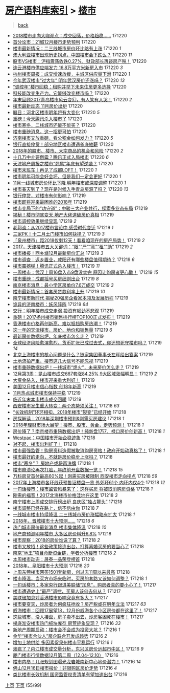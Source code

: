 [房产语料库索引](../../README.md)  > [楼市](楼市.md)
====
> [back](../README.md)

- [2018楼市走向大咖观点：成交回落，价格趋稳……](http://jkwz.applinzi.com/ittc/7049263121607181328.html#2018%E6%A5%BC%E5%B8%82%E8%B5%B0%E5%90%91%E5%A4%A7%E5%92%96%E8%A7%82%E7%82%B9%EF%BC%9A%E6%88%90%E4%BA%A4%E5%9B%9E%E8%90%BD%EF%BC%8C%E4%BB%B7%E6%A0%BC%E8%B6%8B%E7%A8%B3%E2%80%A6%E2%80%A6) 171220  
- [首分论市：21城12月楼市走势预判](http://jkwz.applinzi.com/ittc/7049251797238023184.html#%E9%A6%96%E5%88%86%E8%AE%BA%E5%B8%82%EF%BC%9A21%E5%9F%8E12%E6%9C%88%E6%A5%BC%E5%B8%82%E8%B5%B0%E5%8A%BF%E9%A2%84%E5%88%A4) 171220  
- [楼市最新情况：二三线城市房价环比略有上涨](http://jkwz.applinzi.com/ittc/7049219649156154385.html#%E6%A5%BC%E5%B8%82%E6%9C%80%E6%96%B0%E6%83%85%E5%86%B5%EF%BC%9A%E4%BA%8C%E4%B8%89%E7%BA%BF%E5%9F%8E%E5%B8%82%E6%88%BF%E4%BB%B7%E7%8E%AF%E6%AF%94%E7%95%A5%E6%9C%89%E4%B8%8A%E6%B6%A8) 171220 *1* 
- [澳大利亚楼市出现历史拐点，中国楼市会下跌么？](http://jkwz.applinzi.com/ittc/7049215888044065809.html#%E6%BE%B3%E5%A4%A7%E5%88%A9%E4%BA%9A%E6%A5%BC%E5%B8%82%E5%87%BA%E7%8E%B0%E5%8E%86%E5%8F%B2%E6%8B%90%E7%82%B9%EF%BC%8C%E4%B8%AD%E5%9B%BD%E6%A5%BC%E5%B8%82%E4%BC%9A%E4%B8%8B%E8%B7%8C%E4%B9%88%EF%BC%9F) 171220 *11* 
- [股市VS楼市：沪指震荡收跌0.27%，财政部长再谈房产税！](http://jkwz.applinzi.com/ittc/7049214255801304081.html#%E8%82%A1%E5%B8%82VS%E6%A5%BC%E5%B8%82%EF%BC%9A%E6%B2%AA%E6%8C%87%E9%9C%87%E8%8D%A1%E6%94%B6%E8%B7%8C0.27%25%EF%BC%8C%E8%B4%A2%E6%94%BF%E9%83%A8%E9%95%BF%E5%86%8D%E8%B0%88%E6%88%BF%E4%BA%A7%E7%A8%8E%EF%BC%81) 171220  
- [连云港楼市供应端发力 16.8万平方米新房入市](http://jkwz.applinzi.com/ittc/7049197548256887824.html#%E8%BF%9E%E4%BA%91%E6%B8%AF%E6%A5%BC%E5%B8%82%E4%BE%9B%E5%BA%94%E7%AB%AF%E5%8F%91%E5%8A%9B+16.8%E4%B8%87%E5%B9%B3%E6%96%B9%E7%B1%B3%E6%96%B0%E6%88%BF%E5%85%A5%E5%B8%82) 171220 *3* 
- [杭州楼市周报：成交增速放缓，主城区供应量下滑](http://jkwz.applinzi.com/ittc/7049187402763994129.html#%E6%9D%AD%E5%B7%9E%E6%A5%BC%E5%B8%82%E5%91%A8%E6%8A%A5%EF%BC%9A%E6%88%90%E4%BA%A4%E5%A2%9E%E9%80%9F%E6%94%BE%E7%BC%93%EF%BC%8C%E4%B8%BB%E5%9F%8E%E5%8C%BA%E4%BE%9B%E5%BA%94%E9%87%8F%E4%B8%8B%E6%BB%91) 171220 *1* 
- [今年武汉楼市“过大年” 明年武汉房价还涨吗？](http://jkwz.applinzi.com/ittc/7049180369423696912.html#%E4%BB%8A%E5%B9%B4%E6%AD%A6%E6%B1%89%E6%A5%BC%E5%B8%82%E2%80%9C%E8%BF%87%E5%A4%A7%E5%B9%B4%E2%80%9D+%E6%98%8E%E5%B9%B4%E6%AD%A6%E6%B1%89%E6%88%BF%E4%BB%B7%E8%BF%98%E6%B6%A8%E5%90%97%EF%BC%9F) 171220 *13* 
- [“调控年”楼市回稳：租购并举下未来住房更多选择](http://jkwz.applinzi.com/ittc/7049159852327175185.html#%E2%80%9C%E8%B0%83%E6%8E%A7%E5%B9%B4%E2%80%9D%E6%A5%BC%E5%B8%82%E5%9B%9E%E7%A8%B3%EF%BC%9A%E7%A7%9F%E8%B4%AD%E5%B9%B6%E4%B8%BE%E4%B8%8B%E6%9C%AA%E6%9D%A5%E4%BD%8F%E6%88%BF%E6%9B%B4%E5%A4%9A%E9%80%89%E6%8B%A9) 171220  
- [科技能改变生产力，它能够改变楼市吗？](http://jkwz.applinzi.com/ittc/7049135606058189840.html#%E7%A7%91%E6%8A%80%E8%83%BD%E6%94%B9%E5%8F%98%E7%94%9F%E4%BA%A7%E5%8A%9B%EF%BC%8C%E5%AE%83%E8%83%BD%E5%A4%9F%E6%94%B9%E5%8F%98%E6%A5%BC%E5%B8%82%E5%90%97%EF%BC%9F) 171220  
- [年末回顾2017青岛楼市风云变幻，有人笑有人哭！](http://jkwz.applinzi.com/ittc/7049128075218912273.html#%E5%B9%B4%E6%9C%AB%E5%9B%9E%E9%A1%BE2017%E9%9D%92%E5%B2%9B%E6%A5%BC%E5%B8%82%E9%A3%8E%E4%BA%91%E5%8F%98%E5%B9%BB%EF%BC%8C%E6%9C%89%E4%BA%BA%E7%AC%91%E6%9C%89%E4%BA%BA%E5%93%AD%EF%BC%81) 171220 *2* 
- [楼市最新动态 11月房价出炉](http://jkwz.applinzi.com/ittc/7049125866917856273.html#%E6%A5%BC%E5%B8%82%E6%9C%80%E6%96%B0%E5%8A%A8%E6%80%81+11%E6%9C%88%E6%88%BF%E4%BB%B7%E5%87%BA%E7%82%89) 171220  
- [瞩目：河北区楼市明年将有大变化](http://jkwz.applinzi.com/ittc/7049108601598116880.html#%E7%9E%A9%E7%9B%AE%EF%BC%9A%E6%B2%B3%E5%8C%97%E5%8C%BA%E6%A5%BC%E5%B8%82%E6%98%8E%E5%B9%B4%E5%B0%86%E6%9C%89%E5%A4%A7%E5%8F%98%E5%8C%96) 171220 *5* 
- [重磅！今天腾讯杀入楼市了](http://jkwz.applinzi.com/ittc/7049104395554259984.html#%E9%87%8D%E7%A3%85%EF%BC%81%E4%BB%8A%E5%A4%A9%E8%85%BE%E8%AE%AF%E6%9D%80%E5%85%A5%E6%A5%BC%E5%B8%82%E4%BA%86) 171220  
- [楼市寒冬，二线城市还能不能买？](http://jkwz.applinzi.com/ittc/7049103692685378576.html#%E6%A5%BC%E5%B8%82%E5%AF%92%E5%86%AC%EF%BC%8C%E4%BA%8C%E7%BA%BF%E5%9F%8E%E5%B8%82%E8%BF%98%E8%83%BD%E4%B8%8D%E8%83%BD%E4%B9%B0%EF%BC%9F) 171220  
- [楼市重磅消息，这一招更可怕](http://jkwz.applinzi.com/ittc/7049101982277567505.html#%E6%A5%BC%E5%B8%82%E9%87%8D%E7%A3%85%E6%B6%88%E6%81%AF%EF%BC%8C%E8%BF%99%E4%B8%80%E6%8B%9B%E6%9B%B4%E5%8F%AF%E6%80%95) 171220  
- [济南楼市又放重磅，看公积金如何发力？](http://jkwz.applinzi.com/ittc/7049098014587618321.html#%E6%B5%8E%E5%8D%97%E6%A5%BC%E5%B8%82%E5%8F%88%E6%94%BE%E9%87%8D%E7%A3%85%EF%BC%8C%E7%9C%8B%E5%85%AC%E7%A7%AF%E9%87%91%E5%A6%82%E4%BD%95%E5%8F%91%E5%8A%9B%EF%BC%9F) 171220 *5* 
- [银行直接停贷！部分地区楼市遭遇釜底抽薪](http://jkwz.applinzi.com/ittc/7049096061652567057.html#%E9%93%B6%E8%A1%8C%E7%9B%B4%E6%8E%A5%E5%81%9C%E8%B4%B7%EF%BC%81%E9%83%A8%E5%88%86%E5%9C%B0%E5%8C%BA%E6%A5%BC%E5%B8%82%E9%81%AD%E9%81%87%E9%87%9C%E5%BA%95%E6%8A%BD%E8%96%AA) 171220  
- [2018年的股市、楼市、大宗商品的机会和风险](http://jkwz.applinzi.com/ittc/7049095641865651217.html#2018%E5%B9%B4%E7%9A%84%E8%82%A1%E5%B8%82%E3%80%81%E6%A5%BC%E5%B8%82%E3%80%81%E5%A4%A7%E5%AE%97%E5%95%86%E5%93%81%E7%9A%84%E6%9C%BA%E4%BC%9A%E5%92%8C%E9%A3%8E%E9%99%A9) 171220 *2* 
- [十几万中介要倒霉？腾讯正式入局楼市](http://jkwz.applinzi.com/ittc/7049088999824557072.html#%E5%8D%81%E5%87%A0%E4%B8%87%E4%B8%AD%E4%BB%8B%E8%A6%81%E5%80%92%E9%9C%89%EF%BC%9F%E8%85%BE%E8%AE%AF%E6%AD%A3%E5%BC%8F%E5%85%A5%E5%B1%80%E6%A5%BC%E5%B8%82) 171220 *6* 
- [天津地产周报之楼市“翘尾”年底有望逆袭？](http://jkwz.applinzi.com/ittc/7049086961527030800.html#%E5%A4%A9%E6%B4%A5%E5%9C%B0%E4%BA%A7%E5%91%A8%E6%8A%A5%E4%B9%8B%E6%A5%BC%E5%B8%82%E2%80%9C%E7%BF%98%E5%B0%BE%E2%80%9D%E5%B9%B4%E5%BA%95%E6%9C%89%E6%9C%9B%E9%80%86%E8%A2%AD%EF%BC%9F) 171220  
- [楼市末班车｜再见了成都LOFT！](http://jkwz.applinzi.com/ittc/7049084339902481425.html#%E6%A5%BC%E5%B8%82%E6%9C%AB%E7%8F%AD%E8%BD%A6%EF%BD%9C%E5%86%8D%E8%A7%81%E4%BA%86%E6%88%90%E9%83%BDLOFT%EF%BC%81) 171220 *1* 
- [楼市明年可能会好会坏，但是我们一定会更好](http://jkwz.applinzi.com/ittc/7049079811618636817.html#%E6%A5%BC%E5%B8%82%E6%98%8E%E5%B9%B4%E5%8F%AF%E8%83%BD%E4%BC%9A%E5%A5%BD%E4%BC%9A%E5%9D%8F%EF%BC%8C%E4%BD%86%E6%98%AF%E6%88%91%E4%BB%AC%E4%B8%80%E5%AE%9A%E4%BC%9A%E6%9B%B4%E5%A5%BD) 171220 *1* 
- [11月一线城市房价环比下降 明年楼市或深度调整](http://jkwz.applinzi.com/ittc/7048700790124839952.html#11%E6%9C%88%E4%B8%80%E7%BA%BF%E5%9F%8E%E5%B8%82%E6%88%BF%E4%BB%B7%E7%8E%AF%E6%AF%94%E4%B8%8B%E9%99%8D+%E6%98%8E%E5%B9%B4%E6%A5%BC%E5%B8%82%E6%88%96%E6%B7%B1%E5%BA%A6%E8%B0%83%E6%95%B4) 171220 *1* 
- [楼市春天到了？现在是时候入手青岛房源了吗？](http://jkwz.applinzi.com/ittc/7048999274799432720.html#%E6%A5%BC%E5%B8%82%E6%98%A5%E5%A4%A9%E5%88%B0%E4%BA%86%EF%BC%9F%E7%8E%B0%E5%9C%A8%E6%98%AF%E6%97%B6%E5%80%99%E5%85%A5%E6%89%8B%E9%9D%92%E5%B2%9B%E6%88%BF%E6%BA%90%E4%BA%86%E5%90%97%EF%BC%9F) 171220 *13* 
- [银行停贷，对楼市有何影响？](http://jkwz.applinzi.com/ittc/7048935510486025232.html#%E9%93%B6%E8%A1%8C%E5%81%9C%E8%B4%B7%EF%BC%8C%E5%AF%B9%E6%A5%BC%E5%B8%82%E6%9C%89%E4%BD%95%E5%BD%B1%E5%93%8D%EF%BC%9F) 171219  
- [楼市即将迎来最困难的2018年](http://jkwz.applinzi.com/ittc/7048922283547034641.html#%E6%A5%BC%E5%B8%82%E5%8D%B3%E5%B0%86%E8%BF%8E%E6%9D%A5%E6%9C%80%E5%9B%B0%E9%9A%BE%E7%9A%842018%E5%B9%B4) 171219  
- [楼市变局下的“功守道”：中骏三大产业并行，探索多业态布局](http://jkwz.applinzi.com/ittc/7048871067177714705.html#%E6%A5%BC%E5%B8%82%E5%8F%98%E5%B1%80%E4%B8%8B%E7%9A%84%E2%80%9C%E5%8A%9F%E5%AE%88%E9%81%93%E2%80%9D%EF%BC%9A%E4%B8%AD%E9%AA%8F%E4%B8%89%E5%A4%A7%E4%BA%A7%E4%B8%9A%E5%B9%B6%E8%A1%8C%EF%BC%8C%E6%8E%A2%E7%B4%A2%E5%A4%9A%E4%B8%9A%E6%80%81%E5%B8%83%E5%B1%80) 171219  
- [揭秘！楼市彻底变天 地产大佬道破房价真相](http://jkwz.applinzi.com/ittc/7048844151494280208.html#%E6%8F%AD%E7%A7%98%EF%BC%81%E6%A5%BC%E5%B8%82%E5%BD%BB%E5%BA%95%E5%8F%98%E5%A4%A9+%E5%9C%B0%E4%BA%A7%E5%A4%A7%E4%BD%AC%E9%81%93%E7%A0%B4%E6%88%BF%E4%BB%B7%E7%9C%9F%E7%9B%B8) 171219  
- [楼市调控效果继续显现](http://jkwz.applinzi.com/ittc/7048837837921715216.html#%E6%A5%BC%E5%B8%82%E8%B0%83%E6%8E%A7%E6%95%88%E6%9E%9C%E7%BB%A7%E7%BB%AD%E6%98%BE%E7%8E%B0) 171219 *2* 
- [老郭谈：从2017楼市言论中 感受时代变迁](http://jkwz.applinzi.com/ittc/7048836020085195793.html#%E8%80%81%E9%83%AD%E8%B0%88%EF%BC%9A%E4%BB%8E2017%E6%A5%BC%E5%B8%82%E8%A8%80%E8%AE%BA%E4%B8%AD+%E6%84%9F%E5%8F%97%E6%97%B6%E4%BB%A3%E5%8F%98%E8%BF%81) 171219 *1* 
- [三家PK！十二月土门楼市如何抉择？](http://jkwz.applinzi.com/ittc/7048834427361166353.html#%E4%B8%89%E5%AE%B6PK%EF%BC%81%E5%8D%81%E4%BA%8C%E6%9C%88%E5%9C%9F%E9%97%A8%E6%A5%BC%E5%B8%82%E5%A6%82%E4%BD%95%E6%8A%89%E6%8B%A9%EF%BC%9F) 171219 *3* 
- [「泉州楼市」距2018仅剩12天！看看咱现在的房产局势！](http://jkwz.applinzi.com/ittc/7048811615367988241.html#%E3%80%8C%E6%B3%89%E5%B7%9E%E6%A5%BC%E5%B8%82%E3%80%8D%E8%B7%9D2018%E4%BB%85%E5%89%A912%E5%A4%A9%EF%BC%81%E7%9C%8B%E7%9C%8B%E5%92%B1%E7%8E%B0%E5%9C%A8%E7%9A%84%E6%88%BF%E4%BA%A7%E5%B1%80%E5%8A%BF%EF%BC%81) 171219 *2* 
- [2017，天津楼市五大关键词：“限”“严”“竞”“租”“助”](http://jkwz.applinzi.com/ittc/7048809853869360145.html#2017%EF%BC%8C%E5%A4%A9%E6%B4%A5%E6%A5%BC%E5%B8%82%E4%BA%94%E5%A4%A7%E5%85%B3%E9%94%AE%E8%AF%8D%EF%BC%9A%E2%80%9C%E9%99%90%E2%80%9D%E2%80%9C%E4%B8%A5%E2%80%9D%E2%80%9C%E7%AB%9E%E2%80%9D%E2%80%9C%E7%A7%9F%E2%80%9D%E2%80%9C%E5%8A%A9%E2%80%9D) 171219 *2* 
- [楼市播报！西乡塘12月最新房价汇总](http://jkwz.applinzi.com/ittc/7048801536782631952.html#%E6%A5%BC%E5%B8%82%E6%92%AD%E6%8A%A5%EF%BC%81%E8%A5%BF%E4%B9%A1%E5%A1%9812%E6%9C%88%E6%9C%80%E6%96%B0%E6%88%BF%E4%BB%B7%E6%B1%87%E6%80%BB) 171219 *3* 
- [楼市调查｜返乡置业，咸阳还有哪些楼盘值得期待？](http://jkwz.applinzi.com/ittc/7048800977983898640.html#%E6%A5%BC%E5%B8%82%E8%B0%83%E6%9F%A5%EF%BD%9C%E8%BF%94%E4%B9%A1%E7%BD%AE%E4%B8%9A%EF%BC%8C%E5%92%B8%E9%98%B3%E8%BF%98%E6%9C%89%E5%93%AA%E4%BA%9B%E6%A5%BC%E7%9B%98%E5%80%BC%E5%BE%97%E6%9C%9F%E5%BE%85%EF%BC%9F) 171219 *6* 
- [楼市震撼弹！腾讯正式杀入楼市！](http://jkwz.applinzi.com/ittc/7048798919536935952.html#%E6%A5%BC%E5%B8%82%E9%9C%87%E6%92%BC%E5%BC%B9%EF%BC%81%E8%85%BE%E8%AE%AF%E6%AD%A3%E5%BC%8F%E6%9D%80%E5%85%A5%E6%A5%BC%E5%B8%82%EF%BC%81) 171219 *11* 
- [一周楼市：武汉上周16盘入市9盘没卖完 原因让购房者更心酸！](http://jkwz.applinzi.com/ittc/7048791318992520209.html#%E4%B8%80%E5%91%A8%E6%A5%BC%E5%B8%82%EF%BC%9A%E6%AD%A6%E6%B1%89%E4%B8%8A%E5%91%A816%E7%9B%98%E5%85%A5%E5%B8%829%E7%9B%98%E6%B2%A1%E5%8D%96%E5%AE%8C+%E5%8E%9F%E5%9B%A0%E8%AE%A9%E8%B4%AD%E6%88%BF%E8%80%85%E6%9B%B4%E5%BF%83%E9%85%B8%EF%BC%81) 171219 *15* 
- [楼市重磅：成都摇号买房细则出台](http://jkwz.applinzi.com/ittc/7048757258027009041.html#%E6%A5%BC%E5%B8%82%E9%87%8D%E7%A3%85%EF%BC%9A%E6%88%90%E9%83%BD%E6%91%87%E5%8F%B7%E4%B9%B0%E6%88%BF%E7%BB%86%E5%88%99%E5%87%BA%E5%8F%B0) 171219 *8* 
- [南京楼市消息：最小学区房单价7.6万成交](http://jkwz.applinzi.com/ittc/7048757259633427473.html#%E5%8D%97%E4%BA%AC%E6%A5%BC%E5%B8%82%E6%B6%88%E6%81%AF%EF%BC%9A%E6%9C%80%E5%B0%8F%E5%AD%A6%E5%8C%BA%E6%88%BF%E5%8D%95%E4%BB%B77.6%E4%B8%87%E6%88%90%E4%BA%A4) 171219 *3* 
- [楼市最新情况：首套房贷款利率上升](http://jkwz.applinzi.com/ittc/7048757250397570065.html#%E6%A5%BC%E5%B8%82%E6%9C%80%E6%96%B0%E6%83%85%E5%86%B5%EF%BC%9A%E9%A6%96%E5%A5%97%E6%88%BF%E8%B4%B7%E6%AC%BE%E5%88%A9%E7%8E%87%E4%B8%8A%E5%8D%87) 171219 *10* 
- [南宁楼市新时代 揭秘20强房企看家本领及发展历程](http://jkwz.applinzi.com/ittc/7048756081306633233.html#%E5%8D%97%E5%AE%81%E6%A5%BC%E5%B8%82%E6%96%B0%E6%97%B6%E4%BB%A3+%E6%8F%AD%E7%A7%9820%E5%BC%BA%E6%88%BF%E4%BC%81%E7%9C%8B%E5%AE%B6%E6%9C%AC%E9%A2%86%E5%8F%8A%E5%8F%91%E5%B1%95%E5%8E%86%E7%A8%8B) 171219  
- [诡异的济南楼市：妖风阵阵](http://jkwz.applinzi.com/ittc/7048755845964235792.html#%E8%AF%A1%E5%BC%82%E7%9A%84%E6%B5%8E%E5%8D%97%E6%A5%BC%E5%B8%82%EF%BC%9A%E5%A6%96%E9%A3%8E%E9%98%B5%E9%98%B5) 171219 *64* 
- [交行：明年楼市成交走弱 投资有韧劲不悲观](http://jkwz.applinzi.com/ittc/7048746609226023953.html#%E4%BA%A4%E8%A1%8C%EF%BC%9A%E6%98%8E%E5%B9%B4%E6%A5%BC%E5%B8%82%E6%88%90%E4%BA%A4%E8%B5%B0%E5%BC%B1+%E6%8A%95%E8%B5%84%E6%9C%89%E9%9F%A7%E5%8A%B2%E4%B8%8D%E6%82%B2%E8%A7%82) 171219  
- [重磅！2017扬州楼市销售排行榜TOP100正式发布！](http://jkwz.applinzi.com/ittc/7048745353459794961.html#%E9%87%8D%E7%A3%85%EF%BC%812017%E6%89%AC%E5%B7%9E%E6%A5%BC%E5%B8%82%E9%94%80%E5%94%AE%E6%8E%92%E8%A1%8C%E6%A6%9CTOP100%E6%AD%A3%E5%BC%8F%E5%8F%91%E5%B8%83%EF%BC%81) 171219  
- [香港楼市价格再创新高，难以抵挡购房热潮！](http://jkwz.applinzi.com/ittc/7048744815959737360.html#%E9%A6%99%E6%B8%AF%E6%A5%BC%E5%B8%82%E4%BB%B7%E6%A0%BC%E5%86%8D%E5%88%9B%E6%96%B0%E9%AB%98%EF%BC%8C%E9%9A%BE%E4%BB%A5%E6%8A%B5%E6%8C%A1%E8%B4%AD%E6%88%BF%E7%83%AD%E6%BD%AE%EF%BC%81) 171219  
- [这一年的天津楼市，房价、地价和销售量](http://jkwz.applinzi.com/ittc/7048734616070915088.html#%E8%BF%99%E4%B8%80%E5%B9%B4%E7%9A%84%E5%A4%A9%E6%B4%A5%E6%A5%BC%E5%B8%82%EF%BC%8C%E6%88%BF%E4%BB%B7%E3%80%81%E5%9C%B0%E4%BB%B7%E5%92%8C%E9%94%80%E5%94%AE%E9%87%8F) 171219 *6* 
- [最新房价数据出炉，年底楼市怎么走？](http://jkwz.applinzi.com/ittc/7048726790778930193.html#%E6%9C%80%E6%96%B0%E6%88%BF%E4%BB%B7%E6%95%B0%E6%8D%AE%E5%87%BA%E7%82%89%EF%BC%8C%E5%B9%B4%E5%BA%95%E6%A5%BC%E5%B8%82%E6%80%8E%E4%B9%88%E8%B5%B0%EF%BC%9F) 171219  
- [全球经济风险愈演愈烈，货币扩张已成过去式，你还想死守楼市吗？](http://jkwz.applinzi.com/ittc/7048726392915624977.html#%E5%85%A8%E7%90%83%E7%BB%8F%E6%B5%8E%E9%A3%8E%E9%99%A9%E6%84%88%E6%BC%94%E6%84%88%E7%83%88%EF%BC%8C%E8%B4%A7%E5%B8%81%E6%89%A9%E5%BC%A0%E5%B7%B2%E6%88%90%E8%BF%87%E5%8E%BB%E5%BC%8F%EF%BC%8C%E4%BD%A0%E8%BF%98%E6%83%B3%E6%AD%BB%E5%AE%88%E6%A5%BC%E5%B8%82%E5%90%97%EF%BC%9F) 171219 *14* 
- [北京上海楼市的核心问题是什么？链家集团董事长左晖给出答案](http://jkwz.applinzi.com/ittc/7048726013448553488.html#%E5%8C%97%E4%BA%AC%E4%B8%8A%E6%B5%B7%E6%A5%BC%E5%B8%82%E7%9A%84%E6%A0%B8%E5%BF%83%E9%97%AE%E9%A2%98%E6%98%AF%E4%BB%80%E4%B9%88%EF%BC%9F%E9%93%BE%E5%AE%B6%E9%9B%86%E5%9B%A2%E8%91%A3%E4%BA%8B%E9%95%BF%E5%B7%A6%E6%99%96%E7%BB%99%E5%87%BA%E7%AD%94%E6%A1%88) 171219  
- [土地流拍严重，楼市这几大信号不能忽视](http://jkwz.applinzi.com/ittc/7048718030136149008.html#%E5%9C%9F%E5%9C%B0%E6%B5%81%E6%8B%8D%E4%B8%A5%E9%87%8D%EF%BC%8C%E6%A5%BC%E5%B8%82%E8%BF%99%E5%87%A0%E5%A4%A7%E4%BF%A1%E5%8F%B7%E4%B8%8D%E8%83%BD%E5%BF%BD%E8%A7%86) 171219  
- [楼市重磅数据出炉！一线城市“熄火”，未来房价怎么走？](http://jkwz.applinzi.com/ittc/7048710931113051153.html#%E6%A5%BC%E5%B8%82%E9%87%8D%E7%A3%85%E6%95%B0%E6%8D%AE%E5%87%BA%E7%82%89%EF%BC%81%E4%B8%80%E7%BA%BF%E5%9F%8E%E5%B8%82%E2%80%9C%E7%86%84%E7%81%AB%E2%80%9D%EF%BC%8C%E6%9C%AA%E6%9D%A5%E6%88%BF%E4%BB%B7%E6%80%8E%E4%B9%88%E8%B5%B0%EF%BC%9F) 171219  
- [12月第3周：昆山楼市成交667套涨84.25% 9大区域涨幅明显！](http://jkwz.applinzi.com/ittc/7048712867027616785.html#12%E6%9C%88%E7%AC%AC3%E5%91%A8%EF%BC%9A%E6%98%86%E5%B1%B1%E6%A5%BC%E5%B8%82%E6%88%90%E4%BA%A4667%E5%A5%97%E6%B6%A884.25%25+9%E5%A4%A7%E5%8C%BA%E5%9F%9F%E6%B6%A8%E5%B9%85%E6%98%8E%E6%98%BE%EF%BC%81) 171219 *2* 
- [大资金杀入，楼市迎来重大利好！](http://jkwz.applinzi.com/ittc/7048711490327020560.html#%E5%A4%A7%E8%B5%84%E9%87%91%E6%9D%80%E5%85%A5%EF%BC%8C%E6%A5%BC%E5%B8%82%E8%BF%8E%E6%9D%A5%E9%87%8D%E5%A4%A7%E5%88%A9%E5%A5%BD%EF%BC%81) 171219  
- [美国12月楼市信心指数 创18年新高](http://jkwz.applinzi.com/ittc/7048661453827998737.html#%E7%BE%8E%E5%9B%BD12%E6%9C%88%E6%A5%BC%E5%B8%82%E4%BF%A1%E5%BF%83%E6%8C%87%E6%95%B0+%E5%88%9B18%E5%B9%B4%E6%96%B0%E9%AB%98) 171219  
- [11月热点城市楼市保持平稳](http://jkwz.applinzi.com/ittc/7048633863213941776.html#11%E6%9C%88%E7%83%AD%E7%82%B9%E5%9F%8E%E5%B8%82%E6%A5%BC%E5%B8%82%E4%BF%9D%E6%8C%81%E5%B9%B3%E7%A8%B3) 171219  
- [临近年末本市楼市成交回暖](http://jkwz.applinzi.com/ittc/7048581078200091665.html#%E4%B8%B4%E8%BF%91%E5%B9%B4%E6%9C%AB%E6%9C%AC%E5%B8%82%E6%A5%BC%E5%B8%82%E6%88%90%E4%BA%A4%E5%9B%9E%E6%9A%96) 171219  
- [西安楼市发生重大转变：两个态势须关注！](http://jkwz.applinzi.com/ittc/7048549924336043025.html#%E8%A5%BF%E5%AE%89%E6%A5%BC%E5%B8%82%E5%8F%91%E7%94%9F%E9%87%8D%E5%A4%A7%E8%BD%AC%E5%8F%98%EF%BC%9A%E4%B8%A4%E4%B8%AA%E6%80%81%E5%8A%BF%E9%A1%BB%E5%85%B3%E6%B3%A8%EF%BC%81) 171218 *63* 
- [“长效机制”环环相扣，2018年楼市“裂变”已经开始](http://jkwz.applinzi.com/ittc/7048539626099180561.html#%E2%80%9C%E9%95%BF%E6%95%88%E6%9C%BA%E5%88%B6%E2%80%9D%E7%8E%AF%E7%8E%AF%E7%9B%B8%E6%89%A3%EF%BC%8C2018%E5%B9%B4%E6%A5%BC%E5%B8%82%E2%80%9C%E8%A3%82%E5%8F%98%E2%80%9D%E5%B7%B2%E7%BB%8F%E5%BC%80%E5%A7%8B) 171218  
- [房探解读｜2018年深圳楼市预判&amp;刚需买房建议](http://jkwz.applinzi.com/ittc/7048497085270197265.html#%E6%88%BF%E6%8E%A2%E8%A7%A3%E8%AF%BB%EF%BD%9C2018%E5%B9%B4%E6%B7%B1%E5%9C%B3%E6%A5%BC%E5%B8%82%E9%A2%84%E5%88%A4%26amp%3B%E5%88%9A%E9%9C%80%E4%B9%B0%E6%88%BF%E5%BB%BA%E8%AE%AE) 171218 *1* 
- [2018年理财市场大展望！楼市、股市、黄金，走势预测！](http://jkwz.applinzi.com/ittc/7048493854796284945.html#2018%E5%B9%B4%E7%90%86%E8%B4%A2%E5%B8%82%E5%9C%BA%E5%A4%A7%E5%B1%95%E6%9C%9B%EF%BC%81%E6%A5%BC%E5%B8%82%E3%80%81%E8%82%A1%E5%B8%82%E3%80%81%E9%BB%84%E9%87%91%EF%BC%8C%E8%B5%B0%E5%8A%BF%E9%A2%84%E6%B5%8B%EF%BC%81) 171218 *1* 
- [房价降了？南京楼市重磅数据出炉！纯新盘1万7，禄口房价创新高！](http://jkwz.applinzi.com/ittc/7048486238347068433.html#%E6%88%BF%E4%BB%B7%E9%99%8D%E4%BA%86%EF%BC%9F%E5%8D%97%E4%BA%AC%E6%A5%BC%E5%B8%82%E9%87%8D%E7%A3%85%E6%95%B0%E6%8D%AE%E5%87%BA%E7%82%89%EF%BC%81%E7%BA%AF%E6%96%B0%E7%9B%981%E4%B8%877%EF%BC%8C%E7%A6%84%E5%8F%A3%E6%88%BF%E4%BB%B7%E5%88%9B%E6%96%B0%E9%AB%98%EF%BC%81) 171218 *1* 
- [Westpac：中国楼市开始企稳迹象](http://jkwz.applinzi.com/ittc/7048503649297237008.html#Westpac%EF%BC%9A%E4%B8%AD%E5%9B%BD%E6%A5%BC%E5%B8%82%E5%BC%80%E5%A7%8B%E4%BC%81%E7%A8%B3%E8%BF%B9%E8%B1%A1) 171218  
- [对不起，楼市出利好了！](http://jkwz.applinzi.com/ittc/7048473381559600145.html#%E5%AF%B9%E4%B8%8D%E8%B5%B7%EF%BC%8C%E6%A5%BC%E5%B8%82%E5%87%BA%E5%88%A9%E5%A5%BD%E4%BA%86%EF%BC%81) 171218  
- [楼市最强监管！购房资料造假被取消购房资格！政府开始动真格了！](http://jkwz.applinzi.com/ittc/7048472009032336400.html#%E6%A5%BC%E5%B8%82%E6%9C%80%E5%BC%BA%E7%9B%91%E7%AE%A1%EF%BC%81%E8%B4%AD%E6%88%BF%E8%B5%84%E6%96%99%E9%80%A0%E5%81%87%E8%A2%AB%E5%8F%96%E6%B6%88%E8%B4%AD%E6%88%BF%E8%B5%84%E6%A0%BC%EF%BC%81%E6%94%BF%E5%BA%9C%E5%BC%80%E5%A7%8B%E5%8A%A8%E7%9C%9F%E6%A0%BC%E4%BA%86%EF%BC%81) 171218 *1* 
- [楼市最好的走向，不就是房价稳步上涨吗？](http://jkwz.applinzi.com/ittc/7048471122222253072.html#%E6%A5%BC%E5%B8%82%E6%9C%80%E5%A5%BD%E7%9A%84%E8%B5%B0%E5%90%91%EF%BC%8C%E4%B8%8D%E5%B0%B1%E6%98%AF%E6%88%BF%E4%BB%B7%E7%A8%B3%E6%AD%A5%E4%B8%8A%E6%B6%A8%E5%90%97%EF%BC%9F) 171218  
- [楼市“寒冬”？ 房地产或将再洗牌](http://jkwz.applinzi.com/ittc/7048470337342145553.html#%E6%A5%BC%E5%B8%82%E2%80%9C%E5%AF%92%E5%86%AC%E2%80%9D%EF%BC%9F+%E6%88%BF%E5%9C%B0%E4%BA%A7%E6%88%96%E5%B0%86%E5%86%8D%E6%B4%97%E7%89%8C) 171218 *1* 
- [楼市崩溃论再次打脸，年终前开盘数据一览！](http://jkwz.applinzi.com/ittc/7048469683764724752.html#%E6%A5%BC%E5%B8%82%E5%B4%A9%E6%BA%83%E8%AE%BA%E5%86%8D%E6%AC%A1%E6%89%93%E8%84%B8%EF%BC%8C%E5%B9%B4%E7%BB%88%E5%89%8D%E5%BC%80%E7%9B%98%E6%95%B0%E6%8D%AE%E4%B8%80%E8%A7%88%EF%BC%81) 171218 *15* 
- [万科房贷首付最高60%起！刚需买房被限制 西安楼市走向拐点](http://jkwz.applinzi.com/ittc/7048409667221324817.html#%E4%B8%87%E7%A7%91%E6%88%BF%E8%B4%B7%E9%A6%96%E4%BB%98%E6%9C%80%E9%AB%9860%25%E8%B5%B7%EF%BC%81%E5%88%9A%E9%9C%80%E4%B9%B0%E6%88%BF%E8%A2%AB%E9%99%90%E5%88%B6+%E8%A5%BF%E5%AE%89%E6%A5%BC%E5%B8%82%E8%B5%B0%E5%90%91%E6%8B%90%E7%82%B9) 171218 *59* 
- [2017年上海楼市各环线获预售证楼盘一览 外郊环61个 内环内仅4个](http://jkwz.applinzi.com/ittc/7048444154189710353.html#2017%E5%B9%B4%E4%B8%8A%E6%B5%B7%E6%A5%BC%E5%B8%82%E5%90%84%E7%8E%AF%E7%BA%BF%E8%8E%B7%E9%A2%84%E5%94%AE%E8%AF%81%E6%A5%BC%E7%9B%98%E4%B8%80%E8%A7%88+%E5%A4%96%E9%83%8A%E7%8E%AF61%E4%B8%AA+%E5%86%85%E7%8E%AF%E5%86%85%E4%BB%854%E4%B8%AA) 171218 *12* 
- [一句话楼市：楼市监管风暴来了：这样买房 将被取消购房资格](http://jkwz.applinzi.com/ittc/7048443261163668496.html#%E4%B8%80%E5%8F%A5%E8%AF%9D%E6%A5%BC%E5%B8%82%EF%BC%9A%E6%A5%BC%E5%B8%82%E7%9B%91%E7%AE%A1%E9%A3%8E%E6%9A%B4%E6%9D%A5%E4%BA%86%EF%BC%9A%E8%BF%99%E6%A0%B7%E4%B9%B0%E6%88%BF+%E5%B0%86%E8%A2%AB%E5%8F%96%E6%B6%88%E8%B4%AD%E6%88%BF%E8%B5%84%E6%A0%BC) 171218 *1* 
- [刚需的福音！2017北海楼市价格洼地在这里](http://jkwz.applinzi.com/ittc/7048440896347964433.html#%E5%88%9A%E9%9C%80%E7%9A%84%E7%A6%8F%E9%9F%B3%EF%BC%812017%E5%8C%97%E6%B5%B7%E6%A5%BC%E5%B8%82%E4%BB%B7%E6%A0%BC%E6%B4%BC%E5%9C%B0%E5%9C%A8%E8%BF%99%E9%87%8C) 171218 *3* 
- [南宁楼市上周成交排行榜出炉 良庆区“独占鳌头”](http://jkwz.applinzi.com/ittc/7048428338429821969.html#%E5%8D%97%E5%AE%81%E6%A5%BC%E5%B8%82%E4%B8%8A%E5%91%A8%E6%88%90%E4%BA%A4%E6%8E%92%E8%A1%8C%E6%A6%9C%E5%87%BA%E7%82%89+%E8%89%AF%E5%BA%86%E5%8C%BA%E2%80%9C%E7%8B%AC%E5%8D%A0%E9%B3%8C%E5%A4%B4%E2%80%9D) 171218  
- [楼市调整已经在路上，信不信由你](http://jkwz.applinzi.com/ittc/7048422616585470993.html#%E6%A5%BC%E5%B8%82%E8%B0%83%E6%95%B4%E5%B7%B2%E7%BB%8F%E5%9C%A8%E8%B7%AF%E4%B8%8A%EF%BC%8C%E4%BF%A1%E4%B8%8D%E4%BF%A1%E7%94%B1%E4%BD%A0) 171218 *7* 
- [一线城市楼市持续降温 二三线城市房价涨幅略有扩大](http://jkwz.applinzi.com/ittc/7048409199287993360.html#%E4%B8%80%E7%BA%BF%E5%9F%8E%E5%B8%82%E6%A5%BC%E5%B8%82%E6%8C%81%E7%BB%AD%E9%99%8D%E6%B8%A9+%E4%BA%8C%E4%B8%89%E7%BA%BF%E5%9F%8E%E5%B8%82%E6%88%BF%E4%BB%B7%E6%B6%A8%E5%B9%85%E7%95%A5%E6%9C%89%E6%89%A9%E5%A4%A7) 171218 *1* 
- [2018年，晋城楼市十大预测……](http://jkwz.applinzi.com/ittc/7048396914716836881.html#2018%E5%B9%B4%EF%BC%8C%E6%99%8B%E5%9F%8E%E6%A5%BC%E5%B8%82%E5%8D%81%E5%A4%A7%E9%A2%84%E6%B5%8B%E2%80%A6%E2%80%A6) 171218 *6* 
- [热门城市房价最新消息 楼市集体降温](http://jkwz.applinzi.com/ittc/7048385838998619153.html#%E7%83%AD%E9%97%A8%E5%9F%8E%E5%B8%82%E6%88%BF%E4%BB%B7%E6%9C%80%E6%96%B0%E6%B6%88%E6%81%AF+%E6%A5%BC%E5%B8%82%E9%9B%86%E4%BD%93%E9%99%8D%E6%B8%A9) 171218 *10* 
- [地产商预测明年楼市 大多区房价料升6.8%](http://jkwz.applinzi.com/ittc/7048378034325816337.html#%E5%9C%B0%E4%BA%A7%E5%95%86%E9%A2%84%E6%B5%8B%E6%98%8E%E5%B9%B4%E6%A5%BC%E5%B8%82+%E5%A4%A7%E5%A4%9A%E5%8C%BA%E6%88%BF%E4%BB%B7%E6%96%99%E5%8D%876.8%25) 171218  
- [楼市观察：2018的房价谁说了算？](http://jkwz.applinzi.com/ittc/7048377281037206545.html#%E6%A5%BC%E5%B8%82%E8%A7%82%E5%AF%9F%EF%BC%9A2018%E7%9A%84%E6%88%BF%E4%BB%B7%E8%B0%81%E8%AF%B4%E4%BA%86%E7%AE%97%EF%BC%9F) 171218 *2* 
- [楼市又放招！这些政策接连出台，打算离婚买房的要当心了](http://jkwz.applinzi.com/ittc/7048368003048014864.html#%E6%A5%BC%E5%B8%82%E5%8F%88%E6%94%BE%E6%8B%9B%EF%BC%81%E8%BF%99%E4%BA%9B%E6%94%BF%E7%AD%96%E6%8E%A5%E8%BF%9E%E5%87%BA%E5%8F%B0%EF%BC%8C%E6%89%93%E7%AE%97%E7%A6%BB%E5%A9%9A%E4%B9%B0%E6%88%BF%E7%9A%84%E8%A6%81%E5%BD%93%E5%BF%83%E4%BA%86) 171218  
- [南京“地王”项目命断资金链，学者分析楼市](http://jkwz.applinzi.com/ittc/7048365163403543568.html#%E5%8D%97%E4%BA%AC%E2%80%9C%E5%9C%B0%E7%8E%8B%E2%80%9D%E9%A1%B9%E7%9B%AE%E5%91%BD%E6%96%AD%E8%B5%84%E9%87%91%E9%93%BE%EF%BC%8C%E5%AD%A6%E8%80%85%E5%88%86%E6%9E%90%E6%A5%BC%E5%B8%82) 171218 *2* 
- [本周楼市动态：晟泰一品荣登榜首](http://jkwz.applinzi.com/ittc/7048355914241803281.html#%E6%9C%AC%E5%91%A8%E6%A5%BC%E5%B8%82%E5%8A%A8%E6%80%81%EF%BC%9A%E6%99%9F%E6%B3%B0%E4%B8%80%E5%93%81%E8%8D%A3%E7%99%BB%E6%A6%9C%E9%A6%96) 171218  
- [2018年，阜阳楼市十大预测](http://jkwz.applinzi.com/ittc/7048355065088181265.html#2018%E5%B9%B4%EF%BC%8C%E9%98%9C%E9%98%B3%E6%A5%BC%E5%B8%82%E5%8D%81%E5%A4%A7%E9%A2%84%E6%B5%8B) 171218 *20* 
- [上周东莞楼市网签1501套新房，创过去11周以来最高](http://jkwz.applinzi.com/ittc/7048328755729138704.html#%E4%B8%8A%E5%91%A8%E4%B8%9C%E8%8E%9E%E6%A5%BC%E5%B8%82%E7%BD%91%E7%AD%BE1501%E5%A5%97%E6%96%B0%E6%88%BF%EF%BC%8C%E5%88%9B%E8%BF%87%E5%8E%BB11%E5%91%A8%E4%BB%A5%E6%9D%A5%E6%9C%80%E9%AB%98) 171218  
- [楼市降温，当买方市场来临时，买房的套路又该如何调整？](http://jkwz.applinzi.com/ittc/7048198325080163344.html#%E6%A5%BC%E5%B8%82%E9%99%8D%E6%B8%A9%EF%BC%8C%E5%BD%93%E4%B9%B0%E6%96%B9%E5%B8%82%E5%9C%BA%E6%9D%A5%E4%B8%B4%E6%97%B6%EF%BC%8C%E4%B9%B0%E6%88%BF%E7%9A%84%E5%A5%97%E8%B7%AF%E5%8F%88%E8%AF%A5%E5%A6%82%E4%BD%95%E8%B0%83%E6%95%B4%EF%BC%9F) 171218 *1* 
- [一句话楼市：多家央行跟进美联储“加息”，购房者真的要小心了！](http://jkwz.applinzi.com/ittc/7048095203586475024.html#%E4%B8%80%E5%8F%A5%E8%AF%9D%E6%A5%BC%E5%B8%82%EF%BC%9A%E5%A4%9A%E5%AE%B6%E5%A4%AE%E8%A1%8C%E8%B7%9F%E8%BF%9B%E7%BE%8E%E8%81%94%E5%82%A8%E2%80%9C%E5%8A%A0%E6%81%AF%E2%80%9D%EF%BC%8C%E8%B4%AD%E6%88%BF%E8%80%85%E7%9C%9F%E7%9A%84%E8%A6%81%E5%B0%8F%E5%BF%83%E4%BA%86%EF%BC%81) 171217  
- [楼市遭遇史上“最严”调控，买房人该何去何从？](http://jkwz.applinzi.com/ittc/7048080761771525136.html#%E6%A5%BC%E5%B8%82%E9%81%AD%E9%81%87%E5%8F%B2%E4%B8%8A%E2%80%9C%E6%9C%80%E4%B8%A5%E2%80%9D%E8%B0%83%E6%8E%A7%EF%BC%8C%E4%B9%B0%E6%88%BF%E4%BA%BA%E8%AF%A5%E4%BD%95%E5%8E%BB%E4%BD%95%E4%BB%8E%EF%BC%9F) 171217  
- [美联储加息对香港楼市影响究竟有多大？](http://jkwz.applinzi.com/ittc/7048036052533511185.html#%E7%BE%8E%E8%81%94%E5%82%A8%E5%8A%A0%E6%81%AF%E5%AF%B9%E9%A6%99%E6%B8%AF%E6%A5%BC%E5%B8%82%E5%BD%B1%E5%93%8D%E7%A9%B6%E7%AB%9F%E6%9C%89%E5%A4%9A%E5%A4%A7%EF%BC%9F) 171217  
- [楼市要变天，炒房者为何疯狂抢收？房产税或在明年立法](http://jkwz.applinzi.com/ittc/7047994435646784529.html#%E6%A5%BC%E5%B8%82%E8%A6%81%E5%8F%98%E5%A4%A9%EF%BC%8C%E7%82%92%E6%88%BF%E8%80%85%E4%B8%BA%E4%BD%95%E7%96%AF%E7%8B%82%E6%8A%A2%E6%94%B6%EF%BC%9F%E6%88%BF%E4%BA%A7%E7%A8%8E%E6%88%96%E5%9C%A8%E6%98%8E%E5%B9%B4%E7%AB%8B%E6%B3%95) 171217 *63* 
- [威海楼市：回顾17展望18，12月份威海各个小区房价都在这里了！](http://jkwz.applinzi.com/ittc/7047977087179162640.html#%E5%A8%81%E6%B5%B7%E6%A5%BC%E5%B8%82%EF%BC%9A%E5%9B%9E%E9%A1%BE17%E5%B1%95%E6%9C%9B18%EF%BC%8C12%E6%9C%88%E4%BB%BD%E5%A8%81%E6%B5%B7%E5%90%84%E4%B8%AA%E5%B0%8F%E5%8C%BA%E6%88%BF%E4%BB%B7%E9%83%BD%E5%9C%A8%E8%BF%99%E9%87%8C%E4%BA%86%EF%BC%81) 171217  
- [这些城市，没人接盘，房子卖不出去，炒房客困死在楼市！](http://jkwz.applinzi.com/ittc/7047827894661809168.html#%E8%BF%99%E4%BA%9B%E5%9F%8E%E5%B8%82%EF%BC%8C%E6%B2%A1%E4%BA%BA%E6%8E%A5%E7%9B%98%EF%BC%8C%E6%88%BF%E5%AD%90%E5%8D%96%E4%B8%8D%E5%87%BA%E5%8E%BB%EF%BC%8C%E7%82%92%E6%88%BF%E5%AE%A2%E5%9B%B0%E6%AD%BB%E5%9C%A8%E6%A5%BC%E5%B8%82%EF%BC%81) 171217  
- [揭底淮安楼市热门板块库存 房荒迹象显现？](http://jkwz.applinzi.com/ittc/7047767628272108561.html#%E6%8F%AD%E5%BA%95%E6%B7%AE%E5%AE%89%E6%A5%BC%E5%B8%82%E7%83%AD%E9%97%A8%E6%9D%BF%E5%9D%97%E5%BA%93%E5%AD%98+%E6%88%BF%E8%8D%92%E8%BF%B9%E8%B1%A1%E6%98%BE%E7%8E%B0%EF%BC%9F) 171216 *33* 
- [新地产周期启动：楼市会不会成为投资大坑？](http://jkwz.applinzi.com/ittc/7047684061923902480.html#%E6%96%B0%E5%9C%B0%E4%BA%A7%E5%91%A8%E6%9C%9F%E5%90%AF%E5%8A%A8%EF%BC%9A%E6%A5%BC%E5%B8%82%E4%BC%9A%E4%B8%8D%E4%BC%9A%E6%88%90%E4%B8%BA%E6%8A%95%E8%B5%84%E5%A4%A7%E5%9D%91%EF%BC%9F) 171216 *1* 
- [金华“楼市合伙人”房企联合开发成趋势](http://jkwz.applinzi.com/ittc/7047635610511082513.html#%E9%87%91%E5%8D%8E%E2%80%9C%E6%A5%BC%E5%B8%82%E5%90%88%E4%BC%99%E4%BA%BA%E2%80%9D%E6%88%BF%E4%BC%81%E8%81%94%E5%90%88%E5%BC%80%E5%8F%91%E6%88%90%E8%B6%8B%E5%8A%BF) 171216 *2* 
- [增加土地供给 多因素促泉州楼市平稳运行](http://jkwz.applinzi.com/ittc/7047635412875478033.html#%E5%A2%9E%E5%8A%A0%E5%9C%9F%E5%9C%B0%E4%BE%9B%E7%BB%99+%E5%A4%9A%E5%9B%A0%E7%B4%A0%E4%BF%83%E6%B3%89%E5%B7%9E%E6%A5%BC%E5%B8%82%E5%B9%B3%E7%A8%B3%E8%BF%90%E8%A1%8C) 171216 *1* 
- [涨疯了？内江楼市成交量分析，东兴区房价远超市中区！](http://jkwz.applinzi.com/ittc/7047630865629185041.html#%E6%B6%A8%E7%96%AF%E4%BA%86%EF%BC%9F%E5%86%85%E6%B1%9F%E6%A5%BC%E5%B8%82%E6%88%90%E4%BA%A4%E9%87%8F%E5%88%86%E6%9E%90%EF%BC%8C%E4%B8%9C%E5%85%B4%E5%8C%BA%E6%88%BF%E4%BB%B7%E8%BF%9C%E8%B6%85%E5%B8%82%E4%B8%AD%E5%8C%BA%EF%BC%81) 171216 *9* 
- [厦门楼市行情数据12月第二周（12.04-12.10）](http://jkwz.applinzi.com/ittc/7047434082227586065.html#%E5%8E%A6%E9%97%A8%E6%A5%BC%E5%B8%82%E8%A1%8C%E6%83%85%E6%95%B0%E6%8D%AE12%E6%9C%88%E7%AC%AC%E4%BA%8C%E5%91%A8%EF%BC%8812.04-12.10%EF%BC%89) 171216  
- [楼市内参！几张规划图曝光龙岩城南新中心地价潜力！](http://jkwz.applinzi.com/ittc/7047616716010423313.html#%E6%A5%BC%E5%B8%82%E5%86%85%E5%8F%82%EF%BC%81%E5%87%A0%E5%BC%A0%E8%A7%84%E5%88%92%E5%9B%BE%E6%9B%9D%E5%85%89%E9%BE%99%E5%B2%A9%E5%9F%8E%E5%8D%97%E6%96%B0%E4%B8%AD%E5%BF%83%E5%9C%B0%E4%BB%B7%E6%BD%9C%E5%8A%9B%EF%BC%81) 171216 *14* 
- [佛山12月16日楼市报价！非限购区房价走势](http://jkwz.applinzi.com/ittc/7047603752641496080.html#%E4%BD%9B%E5%B1%B112%E6%9C%8816%E6%97%A5%E6%A5%BC%E5%B8%82%E6%8A%A5%E4%BB%B7%EF%BC%81%E9%9D%9E%E9%99%90%E8%B4%AD%E5%8C%BA%E6%88%BF%E4%BB%B7%E8%B5%B0%E5%8A%BF) 171216 *4* 
- [类比楼市长效机制 国资监管权责清单有望加速出台](http://jkwz.applinzi.com/ittc/7047599017263891216.html#%E7%B1%BB%E6%AF%94%E6%A5%BC%E5%B8%82%E9%95%BF%E6%95%88%E6%9C%BA%E5%88%B6+%E5%9B%BD%E8%B5%84%E7%9B%91%E7%AE%A1%E6%9D%83%E8%B4%A3%E6%B8%85%E5%8D%95%E6%9C%89%E6%9C%9B%E5%8A%A0%E9%80%9F%E5%87%BA%E5%8F%B0) 171216  


 [上页](楼市56.md) [下页](楼市54.md)          (55/99)